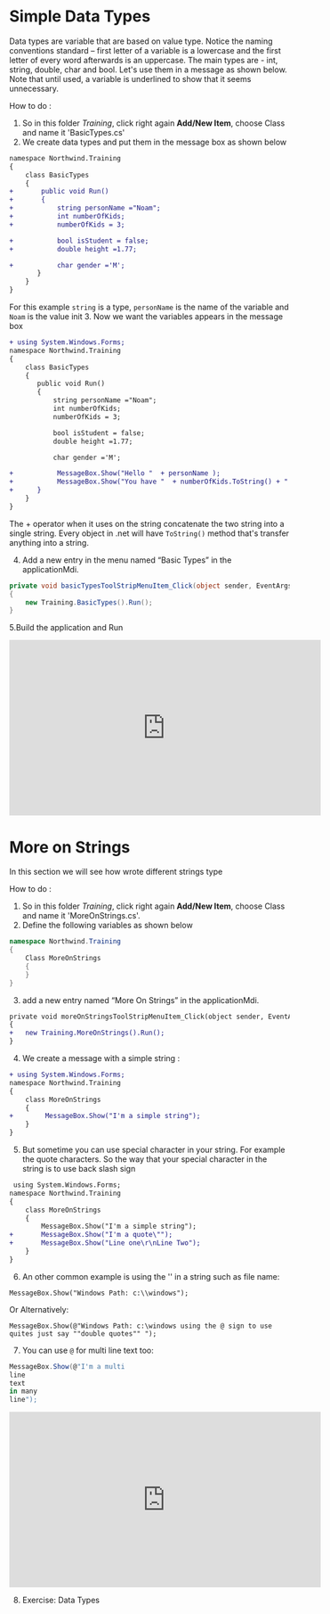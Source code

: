 ﻿# Simple Data Types

Data types are variable that are based on value type.
    Notice the naming conventions standard – first letter of a variable is a lowercase and the first letter of every word afterwards is an uppercase.
    The main types are - int, string, double, char and bool. Let's use them in a message as shown below.
    Note that until used, a variable is underlined to show that it seems unnecessary.


How to do :
1. So in this folder *Training*, click right again **Add/New Item**, choose Class and name it 'BasicTypes.cs'
2. We create data types and put them in the message box as shown below
```diff
namespace Northwind.Training
{
    class BasicTypes
    {
+       public void Run()
+       {
+           string personName ="Noam";
+           int numberOfKids;             
+           numberOfKids = 3;

+           bool isStudent = false;
+           double height =1.77;

+           char gender ='M';
       }     
    }
}
```

For this example `string` is a type, `personName` is the name of the variable and `Noam` is the value init 
3. Now we want the variables appears in the message box
```diff
+ using System.Windows.Forms;
namespace Northwind.Training
{
    class BasicTypes
    {
       public void Run()
       {
           string personName ="Noam";
           int numberOfKids;             
           numberOfKids = 3;

           bool isStudent = false;
           double height =1.77;

           char gender ='M';

+         	MessageBox.Show("Hello "  + personName ); 
+         	MessageBox.Show("You have "  + numberOfKids.ToString() + " children" ); 
+      }     
    }
}

```
The + operator when it uses on the string concatenate the two string into a single string.
Every object in .net will have `ToString()` method that's transfer anything into a string.

4. Add a new entry in the menu named “Basic Types” in the applicationMdi.

```csharp
private void basicTypesToolStripMenuItem_Click(object sender, EventArgs e)
{
	new Training.BasicTypes().Run();
}
```
5.Build the application and Run 

<iframe width="560" height="315" src="https://www.youtube.com/embed/eel6sOTM1hY" frameborder="0" allowfullscreen></iframe>


# More on Strings

In this section we will see how wrote different strings type

How to do :

1. So in this folder *Training*, click right again **Add/New Item**, choose Class and name it 'MoreOnStrings.cs'.
2. Define the following variables as shown below 
```csharp
namespace Northwind.Training
{
    Class MoreOnStrings
    {
    }
}
```
3. add a new entry named “More On Strings” in the applicationMdi.

```diff
private void moreOnStringsToolStripMenuItem_Click(object sender, EventArgs e)
{
+	new Training.MoreOnStrings().Run();
}
```
4. We create a message with a simple string :
```diff
+ using System.Windows.Forms;
namespace Northwind.Training
{
    class MoreOnStrings
    {
+        MessageBox.Show("I'm a simple string");
    }
}
```
5. But sometime you can use special character in your string. For example the quote characters. So the way that your special character in the string is to use back slash sign 
```diff
 using System.Windows.Forms;
namespace Northwind.Training
{
    class MoreOnStrings
    {
        MessageBox.Show("I'm a simple string");
+       MessageBox.Show("I'm a quote\"");
+       MessageBox.Show("Line one\r\nLine Two");
    }
}
```

6.	An other common example is using the '\' in a string such as file name:

```MessageBox.Show("Windows Path: c:\\windows");```

Or Alternatively:

```MessageBox.Show(@"Windows Path: c:\windows using the @ sign to use quites just say ""double quotes"" ");```

7. You can use `@` for multi line text too:
```csharp
MessageBox.Show(@"I'm a multi 
line 
text 
in many 
line");
```
<iframe width="560" height="315" src="https://www.youtube.com/embed/o1xAgJTEO8k?list=PL1DEQjXG2xnKI3TL-gsy91eXbh3ytOt6h" frameborder="0" allowfullscreen></iframe>

8.	Exercise: Data Types
    